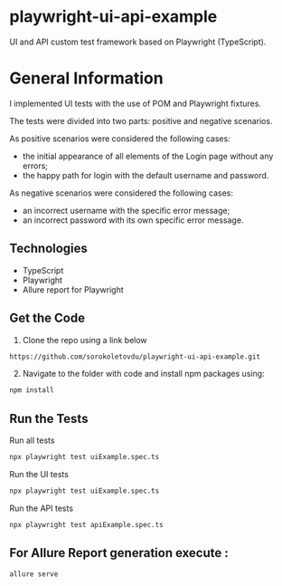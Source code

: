 # playwright-ui-api-example
UI and API custom test framework based on Playwright (TypeScript).

# General Information

I implemented UI tests with the use of POM and Playwright fixtures. 

The tests were divided into two parts: positive and negative scenarios.

As positive scenarios were considered the following cases:
- the initial appearance of all elements of the Login page without any errors;
- the happy path for login with the default username and password.

As negative scenarios were considered the following cases:
- an incorrect username with the specific error message;
- an incorrect password with its own specific error message.


## Technologies
- TypeScript
- Playwright
- Allure report for Playwright

## Get the Code
1. Clone the repo using a link below

```sh
https://github.com/sorokoletovdu/playwright-ui-api-example.git
```

2. Navigate to the folder with code and install npm packages using:

```sh
npm install
```

## Run the Tests

Run all tests 
```sh
npx playwright test uiExample.spec.ts
```

Run the UI tests 
```sh
npx playwright test uiExample.spec.ts
```

Run the API tests 
```sh
npx playwright test apiExample.spec.ts
```



## For Allure Report generation execute :

```sh
allure serve
```